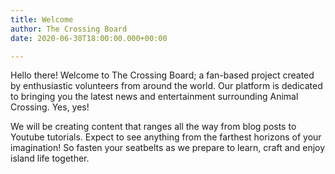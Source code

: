 ```yaml
---
title: Welcome
author: The Crossing Board
date: 2020-06-30T18:00:00.000+00:00

---
```

Hello there!
Welcome to The Crossing Board; a fan-based project created by enthusiastic volunteers from around the world. Our platform is dedicated to bringing you the latest news and entertainment surrounding Animal Crossing. Yes, yes! 

We will be creating content that ranges all the way from blog posts to Youtube tutorials. Expect to see anything from the farthest horizons of your imagination! So fasten your seatbelts as we prepare to learn, craft and enjoy island life together. 
